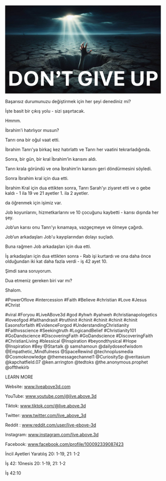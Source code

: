![Video cover image](../cover.jpg "cover photo")

Başarısız durumunuzu değiştirmek için her şeyi denediniz mi?

İşte basit bir çıkış yolu - sizi şaşırtacak.

Hmmm.

İbrahim'i hatırlıyor musun?

Tanrı ona bir oğul vaat etti.

İbrahim Tanrı'ya birkaç kez hatırlattı ve Tanrı her vaatini tekrarladığında.

Sonra, bir gün, bir kral İbrahim’in karısını aldı.

Tanrı krala göründü ve ona İbrahim’in karısını geri döndürmesini söyledi.

Sonra İbrahim kral için dua etti.

İbrahim Kral için dua ettikten sonra, Tanrı Sarah'yı ziyaret etti ve o gebe kaldı - 1 ila 19 ve 21 ayetler 1. ila 2 ayetler.

da öğrenmek için işimiz var.

Job koyunlarını, hizmetkarlarını ve 10 çocuğunu kaybetti - karısı dışında her şey.

Job’un karısı onu Tanrı'yı ​​kınamaya, vazgeçmeye ve ölmeye çağırdı.

Job’un arkadaşları Job'u kayıplarından dolayı suçladı.

Buna rağmen Job arkadaşları için dua etti.

İş arkadaşları için dua ettikten sonra - Rab işi kurtardı ve ona daha önce olduğundan iki kat daha fazla verdi - iş 42 ayet 10.

Şimdi sana soruyorum.

Dua etmeniz gereken biri var mı?

Shalom.


#PowerOflove #intercession #Faith #Believe #christian #Love #Jesus #Christ

#viral #Foryou #LiveABove3d #god #yhwh #yahweh #christianapologetics #loveofgod #faithandrasit #truthinit #chinit #chinit #chinit #chinit Easonsforfaith #EvidenceForgod #UnderstandingChristianity #Faithvsscience #Seekingtruth #LogicandBelief #Christianity101 #GoDandscience #DiscoveringFaith #GoDandscience #DiscoveringFaith #ChristianLiving #blessical  @Inspiration #beyondthysical #Hope @Inspiration #Bey @Startalk @ samshamoun @dailydoseofwisdom @Empathetic_Mindfulness @SpaceRewind @technoplusmedia @Cosmoknowledge @themessagechannel1 @CuriositySp @veritasium @kapchatfield.07 @ken.arrington @tedtoks @the.anonymous.prophet @offthekirb

LEARN MORE


Website: www.liveabove3d.com

YouTube: www.youtube.com/@live.above.3d

Tiktok: www.tiktok.com/@live.above.3d

Twitter: www.twitter.com/live_above_3d

Reddit : www.reddit.com/user/live-ebove-3d

Instagram: www.instagram.com/live.above.3d

Facebook: www.facebook.com/profile/100092339087423

İncil Ayetleri   Yaratılış 20: 1-19, 21: 1-2


İş 42: 10nesis 20: 1-19, 21: 1-2

İş 42:10